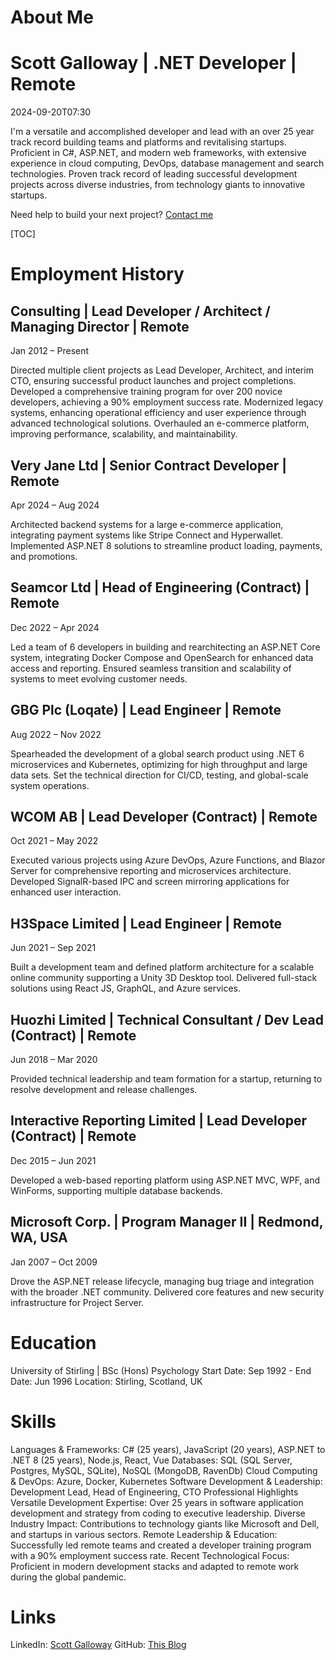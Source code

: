 # About Me

# **Scott Galloway | .NET Developer | Remote**

<!--category-- resume , introduction -->
<datetime class="hidden">2024-09-20T07:30</datetime>

I'm a versatile and accomplished developer and lead with an over 25 year track record building teams and platforms and revitalising startups.
Proficient in C#, ASP.NET, and modern web frameworks, with extensive experience in cloud computing, DevOps, database management and search technologies. Proven track record of leading successful development projects across diverse industries, from technology giants to innovative startups.

Need help to build your next project? [Contact me](mailto:scott.galloway@gmail.com)

[TOC]

# Employment History
## Consulting | Lead Developer / Architect / Managing Director | Remote
Jan 2012 – Present

Directed multiple client projects as Lead Developer, Architect, and interim CTO, ensuring successful product launches and project completions.
Developed a comprehensive training program for over 200 novice developers, achieving a 90% employment success rate.
Modernized legacy systems, enhancing operational efficiency and user experience through advanced technological solutions.
Overhauled an e-commerce platform, improving performance, scalability, and maintainability.

## Very Jane Ltd | Senior Contract Developer | Remote
Apr 2024 – Aug 2024

Architected backend systems for a large e-commerce application, integrating payment systems like Stripe Connect and Hyperwallet.
Implemented ASP.NET 8 solutions to streamline product loading, payments, and promotions.
## Seamcor Ltd | Head of Engineering (Contract) | Remote
Dec 2022 – Apr 2024

Led a team of 6 developers in building and rearchitecting an ASP.NET Core system, integrating Docker Compose and OpenSearch for enhanced data access and reporting.
Ensured seamless transition and scalability of systems to meet evolving customer needs.
## GBG Plc (Loqate) | Lead Engineer | Remote
Aug 2022 – Nov 2022

Spearheaded the development of a global search product using .NET 6 microservices and Kubernetes, optimizing for high throughput and large data sets.
Set the technical direction for CI/CD, testing, and global-scale system operations.
## WCOM AB | Lead Developer (Contract) | Remote
Oct 2021 – May 2022

Executed various projects using Azure DevOps, Azure Functions, and Blazor Server for comprehensive reporting and microservices architecture.
Developed SignalR-based IPC and screen mirroring applications for enhanced user interaction.
## H3Space Limited | Lead Engineer | Remote
Jun 2021 – Sep 2021

Built a development team and defined platform architecture for a scalable online community supporting a Unity 3D Desktop tool.
Delivered full-stack solutions using React JS, GraphQL, and Azure services.
## Huozhi Limited | Technical Consultant / Dev Lead (Contract) | Remote
Jun 2018 – Mar 2020

Provided technical leadership and team formation for a startup, returning to resolve development and release challenges.
## Interactive Reporting Limited | Lead Developer (Contract) | Remote
Dec 2015 – Jun 2021

Developed a web-based reporting platform using ASP.NET MVC, WPF, and WinForms, supporting multiple database backends.
## Microsoft Corp. | Program Manager II | Redmond, WA, USA
Jan 2007 – Oct 2009

Drove the ASP.NET release lifecycle, managing bug triage and integration with the broader .NET community.
Delivered core features and new security infrastructure for Project Server.
# Education
University of Stirling | BSc (Hons) Psychology
Start Date: Sep 1992 - End Date: Jun 1996
Location: Stirling, Scotland, UK

# Skills
Languages & Frameworks: C# (25 years), JavaScript (20 years), ASP.NET to .NET 8 (25 years), Node.js, React, Vue
Databases: SQL (SQL Server, Postgres, MySQL, SQLite), NoSQL (MongoDB, RavenDb)
Cloud Computing & DevOps: Azure, Docker, Kubernetes
Software Development & Leadership: Development Lead, Head of Engineering, CTO
Professional Highlights
Versatile Development Expertise: Over 25 years in software application development and strategy from coding to executive leadership.
Diverse Industry Impact: Contributions to technology giants like Microsoft and Dell, and startups in various sectors.
Remote Leadership & Education: Successfully led remote teams and created a developer training program with a 90% employment success rate.
Recent Technological Focus: Proficient in modern development stacks and adapted to remote work during the global pandemic.

# Links
LinkedIn: [Scott Galloway](https://www.linkedin.com/in/scott-galloway-91608691/)
GitHub: [This Blog](https://github.com/scottgal/mostlylucidweb)